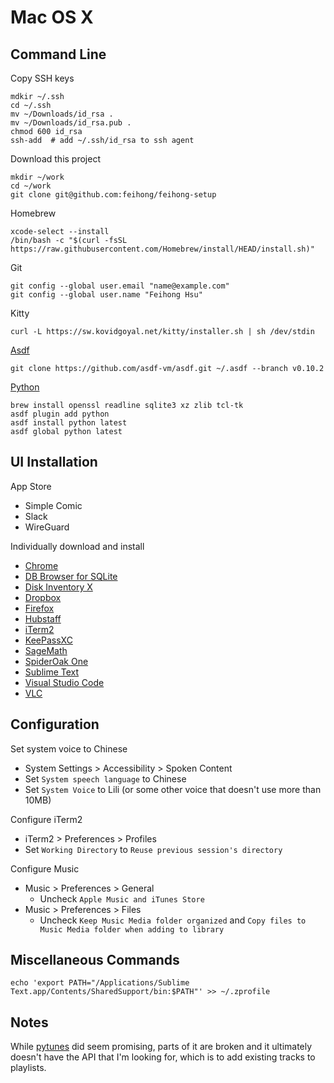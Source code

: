 # Mac OS X

## Command Line

Copy SSH keys

    mdkir ~/.ssh
    cd ~/.ssh
    mv ~/Downloads/id_rsa .
    mv ~/Downloads/id_rsa.pub .
    chmod 600 id_rsa
    ssh-add  # add ~/.ssh/id_rsa to ssh agent

Download this project

    mkdir ~/work
    cd ~/work
    git clone git@github.com:feihong/feihong-setup

Homebrew

    xcode-select --install
    /bin/bash -c "$(curl -fsSL https://raw.githubusercontent.com/Homebrew/install/HEAD/install.sh)"

Git

    git config --global user.email "name@example.com"
    git config --global user.name "Feihong Hsu"

Kitty

    curl -L https://sw.kovidgoyal.net/kitty/installer.sh | sh /dev/stdin

[Asdf](https://asdf-vm.com/guide/getting-started.html#_2-download-asdf)

    git clone https://github.com/asdf-vm/asdf.git ~/.asdf --branch v0.10.2

[Python](https://github.com/asdf-community/asdf-python#use)

    brew install openssl readline sqlite3 xz zlib tcl-tk
    asdf plugin add python
    asdf install python latest
    asdf global python latest

## UI Installation

App Store

- Simple Comic
- Slack
- WireGuard

Individually download and install

- [Chrome](https://www.google.com/chrome/)
- [DB Browser for SQLite](https://sqlitebrowser.org/dl/)
- [Disk Inventory X](http://www.derlien.com/downloads/index.html)
- [Dropbox](https://www.dropbox.com/downloading?os=mac)
- [Firefox](https://www.mozilla.org/en-US/firefox/new/)
- [Hubstaff](https://app.hubstaff.com/download)
- [iTerm2](https://iterm2.com/downloads.html)
- [KeePassXC](https://keepassxc.org/)
- [SageMath](https://github.com/3-manifolds/Sage_macOS/releases)
- [SpiderOak One](https://crossclave.com/opendownload/)
- [Sublime Text](https://www.sublimetext.com/download)
- [Visual Studio Code](https://code.visualstudio.com/download)
- [VLC](https://www.videolan.org/vlc/download-macosx.html)

## Configuration

Set system voice to Chinese

- System Settings > Accessibility > Spoken Content
- Set `System speech language` to Chinese
- Set `System Voice` to Lili (or some other voice that doesn't use more than 10MB)

Configure iTerm2

- iTerm2 > Preferences > Profiles
- Set `Working Directory` to `Reuse previous session's directory`

Configure Music

- Music > Preferences > General
  - Uncheck `Apple Music and iTunes Store`
- Music > Preferences > Files
  - Uncheck `Keep Music Media folder organized` and `Copy files to Music Media folder when adding to library`


## Miscellaneous Commands

    echo 'export PATH="/Applications/Sublime Text.app/Contents/SharedSupport/bin:$PATH"' >> ~/.zprofile

## Notes

While [pytunes](https://github.com/hile/pytunes) did seem promising, parts of it are broken and it ultimately doesn't have the API that I'm looking for, which is to add existing tracks to playlists. 
